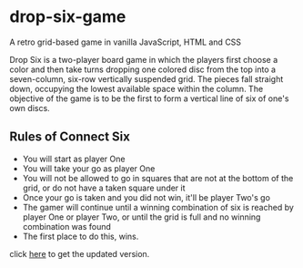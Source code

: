 # drop-six-game
A retro grid-based game in vanilla JavaScript, HTML and CSS

Drop Six is a two-player board game in which the players first choose a color and then take turns dropping one colored disc from the top into a seven-column, six-row vertically suspended grid. The pieces fall straight down, occupying the lowest available space within the column. The objective of the game is to be the first to form a vertical line of six of one's own discs.

## Rules of Connect Six
* You will start as player One
* You will take your go as player One
* You will not be allowed to go in squares that are not at the bottom of the grid, or do not have a taken square under it
* Once your go is taken and you did not win, it'll be player Two's go
* The gamer will continue until a winning combination of six is reached by player One or player Two, or until the grid is full and no winning combination was found
* The first place to do this, wins.

click [here](https://github.com/MalihaKabir/drop-six-js-game) to get the updated version.
